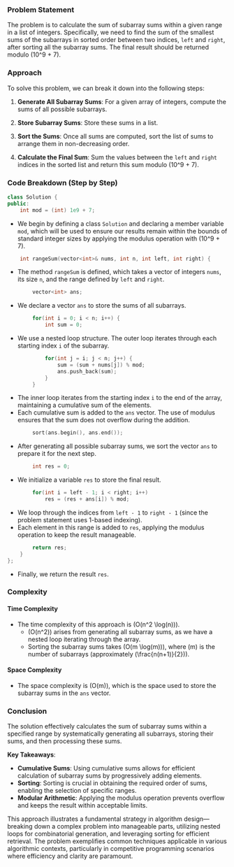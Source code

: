 ### Problem Statement

The problem is to calculate the sum of subarray sums within a given range in a list of integers. Specifically, we need to find the sum of the smallest sums of the subarrays in sorted order between two indices, `left` and `right`, after sorting all the subarray sums. The final result should be returned modulo \(10^9 + 7\).

### Approach

To solve this problem, we can break it down into the following steps:

1. **Generate All Subarray Sums**: For a given array of integers, compute the sums of all possible subarrays.

2. **Store Subarray Sums**: Store these sums in a list.

3. **Sort the Sums**: Once all sums are computed, sort the list of sums to arrange them in non-decreasing order.

4. **Calculate the Final Sum**: Sum the values between the `left` and `right` indices in the sorted list and return this sum modulo \(10^9 + 7\).

### Code Breakdown (Step by Step)

```cpp
class Solution {
public:
    int mod = (int) 1e9 + 7;
```
- We begin by defining a class `Solution` and declaring a member variable `mod`, which will be used to ensure our results remain within the bounds of standard integer sizes by applying the modulus operation with \(10^9 + 7\).

```cpp
    int rangeSum(vector<int>& nums, int n, int left, int right) {
```
- The method `rangeSum` is defined, which takes a vector of integers `nums`, its size `n`, and the range defined by `left` and `right`.

```cpp
        vector<int> ans;
```
- We declare a vector `ans` to store the sums of all subarrays.

```cpp
        for(int i = 0; i < n; i++) {
            int sum = 0;
```
- We use a nested loop structure. The outer loop iterates through each starting index `i` of the subarray.

```cpp
            for(int j = i; j < n; j++) {
                sum = (sum + nums[j]) % mod;                
                ans.push_back(sum);
            }
        }
```
- The inner loop iterates from the starting index `i` to the end of the array, maintaining a cumulative sum of the elements.
- Each cumulative sum is added to the `ans` vector. The use of modulus ensures that the sum does not overflow during the addition.

```cpp
        sort(ans.begin(), ans.end());
```
- After generating all possible subarray sums, we sort the vector `ans` to prepare it for the next step.

```cpp
        int res = 0;
```
- We initialize a variable `res` to store the final result.

```cpp
        for(int i = left - 1; i < right; i++)
            res = (res + ans[i]) % mod;
```
- We loop through the indices from `left - 1` to `right - 1` (since the problem statement uses 1-based indexing).
- Each element in this range is added to `res`, applying the modulus operation to keep the result manageable.

```cpp
        return res;
    }
};
```
- Finally, we return the result `res`.

### Complexity

#### Time Complexity
- The time complexity of this approach is \(O(n^2 \log(n))\). 
  - \(O(n^2)\) arises from generating all subarray sums, as we have a nested loop iterating through the array.
  - Sorting the subarray sums takes \(O(m \log(m))\), where \(m\) is the number of subarrays (approximately \(\frac{n(n+1)}{2}\)).
  
#### Space Complexity
- The space complexity is \(O(m)\), which is the space used to store the subarray sums in the `ans` vector.

### Conclusion

The solution effectively calculates the sum of subarray sums within a specified range by systematically generating all subarrays, storing their sums, and then processing these sums. 

**Key Takeaways**:
- **Cumulative Sums**: Using cumulative sums allows for efficient calculation of subarray sums by progressively adding elements.
- **Sorting**: Sorting is crucial in obtaining the required order of sums, enabling the selection of specific ranges.
- **Modular Arithmetic**: Applying the modulus operation prevents overflow and keeps the result within acceptable limits.

This approach illustrates a fundamental strategy in algorithm design—breaking down a complex problem into manageable parts, utilizing nested loops for combinatorial generation, and leveraging sorting for efficient retrieval. The problem exemplifies common techniques applicable in various algorithmic contexts, particularly in competitive programming scenarios where efficiency and clarity are paramount.